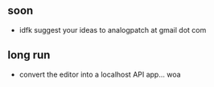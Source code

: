 ## soon
- idfk suggest your ideas to analogpatch at gmail dot com

## long run
- convert the editor into a localhost API app... woa